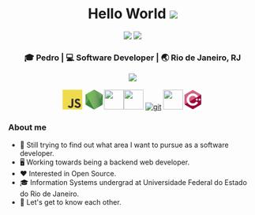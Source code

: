 <div align="center">
  <h1> Hello World <img src="https://media.giphy.com/media/hvRJCLFzcasrR4ia7z/giphy.gif" width="25px"></h1>
</div>

<div display = "flex" align = "center">
  <img height = "180em" src="https://github-readme-stats.vercel.app/api?username=pedrolucaspalma&theme=onedark"/>
  <img height = "180em" src="https://github-readme-stats.vercel.app/api/top-langs/?username=pedrolucaspalma&theme=onedark"/>
</div>


<div display = "flex" align= "center">
  <h3> 🎓 Pedro | 💻 Software Developer | 🌏 Rio de Janeiro, RJ </h3> 
  <a href="https://www.linkedin.com/in/pedrolucaspalma/"><img height="30"src="https://raw.githubusercontent.com/trinwin/trinwin/master/icons/linkedin.png?raw=true"></a>
</div>

<div align='center'>
<p align='center'> 

<img alt="JavaScript" width="40" height="40" src="https://raw.githubusercontent.com/github/explore/80688e429a7d4ef2fca1e82350fe8e3517d3494d/topics/javascript/javascript.png" /> <img alt="Node.js" width="40" height="40" src="https://raw.githubusercontent.com/github/explore/80688e429a7d4ef2fca1e82350fe8e3517d3494d/topics/nodejs/nodejs.png" /><img width="40" height="40" src="https://raw.githubusercontent.com/jmnote/z-icons/master/svg/java.svg"><img width="40" height="40" src="https://raw.githubusercontent.com/Thomas-George-T/Thomas-George-T/master/assets/linux-tux.svg">  <a href="https://git-scm.com/" target="_blank"> <img src="https://www.vectorlogo.zone/logos/git-scm/git-scm-icon.svg" alt="git" width="40" height="40"/></a> <img width="40" height="40" src="https://raw.githubusercontent.com/jmnote/z-icons/master/svg/bash.svg"><img src="https://raw.githubusercontent.com/devicons/devicon/master/icons/cplusplus/cplusplus-original.svg" alt="cplusplus" width="40" height="40"/>
</p>
 </div>
 





### About me 
- 🌱 Still trying to find out what area I want to pursue as a software developer.
- 🖥️ Working towards being a backend web developer.
- ♥️ Interested in Open Source.
- 🎓  Information Systems undergrad at Universidade Federal do Estado do Rio de Janeiro.
- 💭  Let's get to know each other.


<!--
I stole this off of Trinity this is 100% theirs.
-->

